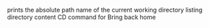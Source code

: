 prints the absolute path name of the current working directory
listing directory content
CD command for Bring back home
